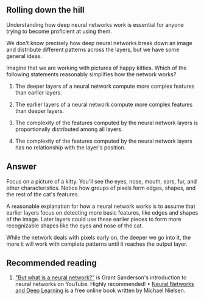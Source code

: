 ## Rolling down the hill

Understanding how deep neural networks work is essential for anyone trying to become proficient at using them.

We don't know precisely how deep neural networks break down an image and distribute different patterns across the layers, but we have some general ideas.

Imagine that we are working with pictures of happy kitties. Which of the following statements reasonably simplifies how the network works?

1. The deeper layers of a neural network compute more complex features than earlier layers.

2. The earlier layers of a neural network compute more complex features than deeper layers.

3. The complexity of the features computed by the neural network layers is proportionally distributed among all layers.

4. The complexity of the features computed by the neural network layers has no relationship with the layer's position.


## Answer

Focus on a picture of a kitty. You'll see the eyes, nose, mouth, ears, fur, and other characteristics. Notice how groups of pixels form edges, shapes, and the rest of the cat's features.

A reasonable explanation for how a neural network works is to assume that earlier layers focus on detecting more basic features, like edges and shapes of the image. Later layers could use these earlier pieces to form more recognizable shapes like the eyes and nose of the cat.

While the network deals with pixels early on, the deeper we go into it, the more it will work with complete patterns until it reaches the output layer.

## Recommended reading

1. ["But what is a neural network?"](https://www.youtube.com/watch?v=aircAruvnKk) is Grant Sanderson's introduction to neural networks on YouTube. Highly recommended!
• [Neural Networks and Deep Learning](http://neuralnetworksanddeeplearning.com/index.html) is a free online book written by Michael Nielsen.
